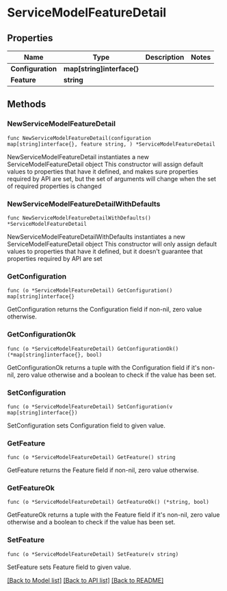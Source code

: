 # ServiceModelFeatureDetail

## Properties

Name | Type | Description | Notes
------------ | ------------- | ------------- | -------------
**Configuration** | **map[string]interface{}** |  | 
**Feature** | **string** |  | 

## Methods

### NewServiceModelFeatureDetail

`func NewServiceModelFeatureDetail(configuration map[string]interface{}, feature string, ) *ServiceModelFeatureDetail`

NewServiceModelFeatureDetail instantiates a new ServiceModelFeatureDetail object
This constructor will assign default values to properties that have it defined,
and makes sure properties required by API are set, but the set of arguments
will change when the set of required properties is changed

### NewServiceModelFeatureDetailWithDefaults

`func NewServiceModelFeatureDetailWithDefaults() *ServiceModelFeatureDetail`

NewServiceModelFeatureDetailWithDefaults instantiates a new ServiceModelFeatureDetail object
This constructor will only assign default values to properties that have it defined,
but it doesn't guarantee that properties required by API are set

### GetConfiguration

`func (o *ServiceModelFeatureDetail) GetConfiguration() map[string]interface{}`

GetConfiguration returns the Configuration field if non-nil, zero value otherwise.

### GetConfigurationOk

`func (o *ServiceModelFeatureDetail) GetConfigurationOk() (*map[string]interface{}, bool)`

GetConfigurationOk returns a tuple with the Configuration field if it's non-nil, zero value otherwise
and a boolean to check if the value has been set.

### SetConfiguration

`func (o *ServiceModelFeatureDetail) SetConfiguration(v map[string]interface{})`

SetConfiguration sets Configuration field to given value.


### GetFeature

`func (o *ServiceModelFeatureDetail) GetFeature() string`

GetFeature returns the Feature field if non-nil, zero value otherwise.

### GetFeatureOk

`func (o *ServiceModelFeatureDetail) GetFeatureOk() (*string, bool)`

GetFeatureOk returns a tuple with the Feature field if it's non-nil, zero value otherwise
and a boolean to check if the value has been set.

### SetFeature

`func (o *ServiceModelFeatureDetail) SetFeature(v string)`

SetFeature sets Feature field to given value.



[[Back to Model list]](../README.md#documentation-for-models) [[Back to API list]](../README.md#documentation-for-api-endpoints) [[Back to README]](../README.md)


